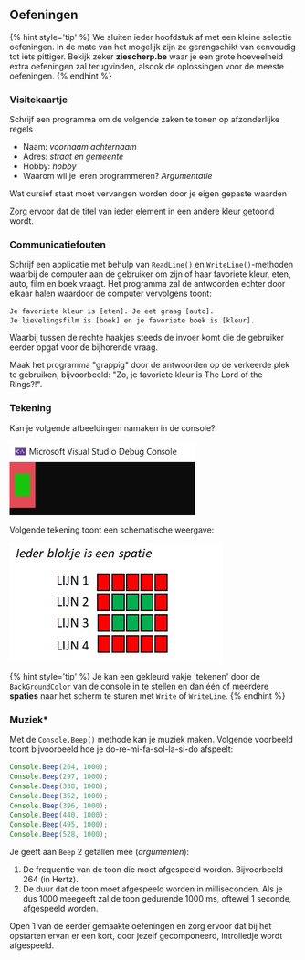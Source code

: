 
## Oefeningen


{% hint style='tip' %}
We sluiten ieder hoofdstuk af met een kleine selectie oefeningen. In de mate van het mogelijk zijn ze gerangschikt van eenvoudig tot iets pittiger. Bekijk zeker **ziescherp.be** waar je een grote hoeveelheid extra oefeningen zal terugvinden, alsook de oplossingen voor de meeste oefeningen.
{% endhint %}

### Visitekaartje

Schrijf een programma om de volgende zaken te tonen op afzonderlijke regels
* Naam: *voornaam achternaam*
* Adres: *straat en gemeente* 
* Hobby: *hobby*
* Waarom wil je leren programmeren? *Argumentatie*

Wat cursief staat moet vervangen worden door je eigen gepaste waarden

Zorg ervoor dat de titel van ieder element in een andere kleur getoond wordt.


### Communicatiefouten

Schrijf een applicatie met behulp van ``ReadLine()`` en ``WriteLine()``-methoden waarbij de computer aan de gebruiker om zijn of haar favoriete kleur, eten, auto, film en boek vraagt. Het programma zal de antwoorden echter door elkaar halen waardoor de computer vervolgens toont: 


```text
Je favoriete kleur is [eten]. Je eet graag [auto]. 
Je lievelingsfilm is [boek] en je favoriete boek is [kleur].
```

Waarbij tussen de rechte haakjes steeds de invoer komt die de gebruiker eerder opgaf voor de bijhorende vraag.

Maak het programma "grappig" door de antwoorden op de verkeerde plek te gebruiken, bijvoorbeeld: "Zo, je favoriete kleur is The Lord of the Rings?!".


### Tekening

Kan je volgende afbeeldingen namaken in de console?

![](../assets/0_intro/exbol.jpg)


Volgende tekening toont een schematische weergave:

![](../assets/0_intro/kleur.jpg)

{% hint style='tip' %}
Je kan een gekleurd vakje 'tekenen' door de ``BackGroundColor`` van de console in te stellen en dan één of meerdere **spaties** naar het scherm te sturen met ``Write`` of ``WriteLine``.
{% endhint %}

### Muziek*

Met de ``Console.Beep()`` methode kan je muziek maken. Volgende voorbeeld toont bijvoorbeeld hoe je do-re-mi-fa-sol-la-si-do afspeelt:

```java
Console.Beep(264, 1000);
Console.Beep(297, 1000);
Console.Beep(330, 1000);
Console.Beep(352, 1000);
Console.Beep(396, 1000);
Console.Beep(440, 1000);
Console.Beep(495, 1000);
Console.Beep(528, 1000);
```

Je geeft aan ``Beep`` 2 getallen mee (*argumenten*):

1. De frequentie van de toon die moet afgespeeld worden. Bijvoorbeeld 264 (in Hertz).
2. De duur dat de toon moet afgespeeld worden in milliseconden. Als je dus 1000 meegeeft zal de toon gedurende 1000 ms, oftewel 1 seconde, afgespeeld worden.

Open 1 van de eerder gemaakte oefeningen en zorg ervoor dat bij het opstarten ervan er een kort, door jezelf gecomponeerd, introliedje wordt afgespeeld.



